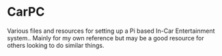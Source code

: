 # CarPC
Various files and resources for setting up a Pi based In-Car Entertainment system.. Mainly for my own reference but may be a good resource for others looking to do similar things.
